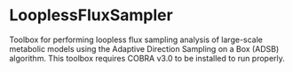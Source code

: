 # LooplessFluxSampler
Toolbox for performing loopless flux sampling analysis of large-scale metabolic models using the Adaptive Direction Sampling on a Box (ADSB) algorithm. This toolbox requires COBRA v3.0 to be installed to run properly.
